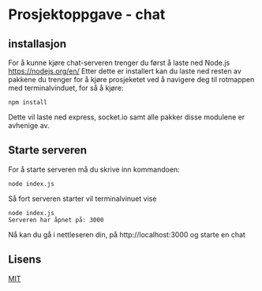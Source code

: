 # Prosjektoppgave - chat

## installasjon
For å kunne kjøre chat-serveren trenger du først å laste ned Node.js https://nodejs.org/en/ 
Etter dette er installert kan du laste ned resten av pakkene du trenger for å kjøre prosjeketet ved å navigere deg til rotmappen med terminalvinduet, for så å kjøre:

```
npm install
```

Dette vil laste ned express, socket.io samt alle pakker disse modulene er avhenige av. 

## Starte serveren

For å starte serveren må du skrive inn kommandoen: 
```
node index.js
```

Så fort serveren starter vil terminalvinuet vise 
```
node index.js
Serveren har åpnet på: 3000
```
Nå kan du gå i nettleseren din, på http://localhost:3000 og starte en chat

## Lisens
[MIT](lisens)